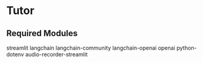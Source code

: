 # Tutor

## Required Modules
streamlit
langchain
langchain-community
langchain-openai
openai
python-dotenv
audio-recorder-streamlit
